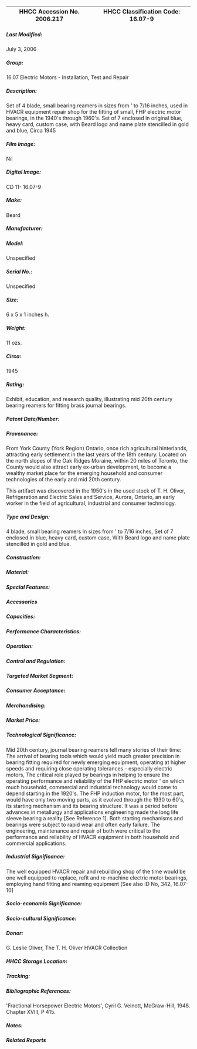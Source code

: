 | **HHCC Accession No. 2006.217** |**HHCC Classification Code:  16.07-9**|
| ----------- | ----------- |

##### Last Modified:
July 3, 2006

##### Group:
16.07 Electric Motors - Installation, Test and Repair

##### Description:
Set of 4 blade, small bearing reamers in sizes from ' to 7/16 inches, used in HVACR equipment repair shop for the fitting of small, FHP electric motor bearings, in the 1940's through 1960's. Set of 7 enclosed in original blue, heavy card, custom case, with Beard logo and name plate stencilled in gold and blue, Circa 1945

##### Film Image:
Nil

##### Digital Image:
CD 11- 16.07-9

##### Make:
Beard

##### Manufacturer:


##### Model:
Unspecified

##### Serial No.:
Unspecified

##### Size:
6 x 5 x 1 inches h.

##### Weight:
11  ozs.

##### Circa:
1945

##### Rating:
Exhibit, education, and research quality, illustrating mid 20th century bearing reamers for fitting brass journal bearings.

##### Patent Date/Number:


##### Provenance:
From York County (York Region) Ontario, once rich agricultural hinterlands, attracting early settlement in the last years of the 18th century. Located on the north slopes of the Oak Ridges Moraine, within 20 miles of Toronto, the County would also attract early ex-urban development, to become a wealthy market place for the emerging household and consumer technologies of the early and mid 20th century. 

This artifact was discovered in the 1950's in the used stock of T. H. Oliver, Refrigeration and Electric Sales and Service, Aurora, Ontario, an early worker in the field of agricultural, industrial and consumer technology.

##### Type and Design:
4 blade, small bearing reamers
In sizes from ' to 7/16 inches, 
Set of 7  enclosed in blue, heavy card, custom case, 
With Beard logo and name plate stencilled in gold and blue.

##### Construction:


##### Material:


##### Special Features:


##### Accessories


##### Capacities:


##### Performance Characteristics:


##### Operation:


##### Control and Regulation:


##### Targeted Market Segment:


##### Consumer Acceptance:


##### Merchandising:


##### Market Price:


##### Technological Significance:
Mid  20th century, journal bearing reamers tell many stories of their time: 
The arrival of bearing tools which would yield much greater precision in bearing fitting required for newly emerging equipment, operating at higher speeds and requiring close operating tolerances - especially electric motors, 
The critical role played by bearings in helping to ensure the operating performance and reliability of the FHP electric motor ' on which much household, commercial and industrial technology would come to depend starting in the 1920's. 
The FHP induction motor, for the most part, would have only two moving parts, as it evolved through the 1930 to 60's, its starting mechanism and its bearing structure. It was a period before advances in metallurgy and applications engineering made the long life sleeve bearing a reality [See Reference 1]. 
Both starting mechanisms and bearings were subject to rapid wear and often early failure. The engineering, maintenance and repair of both were critical to the performance and reliability of HVACR equipment in both household and commercial applications.

##### Industrial Significance:
The well equipped HVACR repair and rebuilding shop of the time would be one well equipped to replace, refit and re-machine electric motor bearings, employing hand fitting and reaming equipment [See also ID No, 342, 16.07-10]

##### Socio-economic Significance:


##### Socio-cultural Significance:


##### Donor:
G. Leslie Oliver, The T. H. Oliver HVACR Collection

##### HHCC Storage Location:


##### Tracking:


##### Bibliographic References:
'Fractional Horsepower Electric Motors', Cyril G. Veinott, McGraw-Hill, 1948. Chapter XVIII, P 415.

##### Notes:


##### Related Reports

